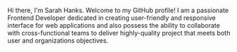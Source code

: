 Hi there, I'm Sarah Hanks.
Welcome to my GitHub profile!
I am a passionate Frontend Developer dedicated in creating user-friendly and responsive interface for web applications and also possess the ability to collaborate with cross-functional teams to deliver highly-quality project that meets both user and organizations objectives. 

